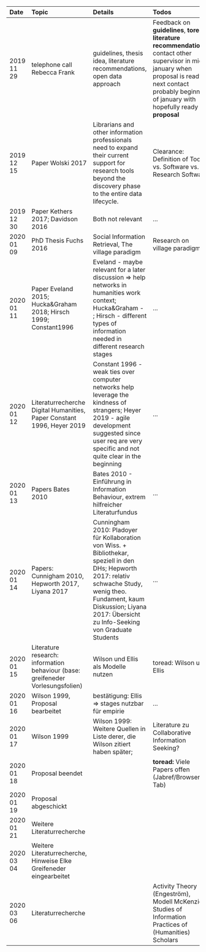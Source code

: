 | Date | Topic | Details | Todos |
| :--- | :---- | :------ | :---- |
| 2019 11 29 | telephone call Rebecca Frank | guidelines, thesis idea, literature recommendations, open data approach | Feedback on **guidelines**, **toread: literature recommendations**, contact other supervisor in mid-january when proposal is ready, next contact probably beginning of january with hopefully ready **proposal** |
| 2019 12 15 | Paper Wolski 2017 | Librarians and other information professionals need to expand their current support for research tools beyond the discovery phase to the entire data lifecycle. | Clearance: Definition of Tools vs. Software vs. Research Software |
| 2019 12 30 | Paper Kethers 2017; Davidson 2016 | Both not relevant | ... |
| 2020 01 09 | PhD Thesis Fuchs 2016 | Social Information Retrieval, The village paradigm | Research on village paradigm |
| 2020 01 11 | Paper Eveland 2015; Hucka&Graham 2018; Hirsch 1999; Constant1996 | Eveland - maybe relevant for a later discussion => help networks in humanities work context; Hucka&Graham - ; Hirsch - different types of information needed in different research stages | ... | |
| 2020 01 12 | Literaturrecherche Digital Humanities, Paper Constant 1996, Heyer 2019          | Constant 1996 - weak ties over computer networks help leverage the kindness of strangers; Heyer 2019 - agile development suggested since user req are very specific and not quite clear in the beginning | ... |
| 2020 01 13 | Papers Bates 2010 | Bates 2010 - Einführung in Information Behaviour, extrem hilfreicher Literaturfundus | ... |
| 2020 01 14 | Papers: Cunnigham 2010, Hepworth 2017, Liyana 2017 | Cunningham 2010: Pladoyer für Kollaboration von Wiss. + Bibliothekar, speziell in den DHs; Hepworth 2017: relativ schwache Study, wenig theo. Fundament, kaum Diskussion; Liyana 2017: Übersicht zu Info-Seeking von Graduate Students | ... |
| 2020 01 15 | Literature research: information behaviour (base: greifeneder Vorlesungsfolien) | Wilson und Ellis als Modelle nutzen | toread: Wilson und Ellis |
| 2020 01 16 | Wilson 1999, Proposal bearbeitet | bestätigung: Ellis => stages nutzbar für empirie | ... |
| 2020 01 17 | Wilson 1999 | Wilson 1999: Weitere Quellen in Liste derer, die Wilson zitiert haben später; | Literature zu Collaborative Information Seeking? |
| 2020 01 18 | Proposal beendet | | **toread:** Viele Papers offen (Jabref/Browser Tab)
| 2020 01 19 | Proposal abgeschickt | |
| 2020 01 21 | Weitere Literaturrecherche | |
| 2020 03 04 | Weitere Literaturrecherche, Hinweise Elke Greifeneder eingearbeitet | |
| 2020 03 06 | Literaturrecherche  |   | Activity Theory (Engeström), Modell McKenzie, Studies of Information Practices of (Humanities) Scholars
